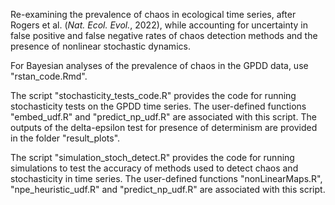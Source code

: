 Re-examining the prevalence of chaos in ecological time series, after Rogers et al. (*Nat. Ecol. Evol.*, 2022), while accounting for uncertainty in false positive and false negative rates of chaos detection methods and the presence of nonlinear stochastic dynamics.

For Bayesian analyses of the prevalence of chaos in the GPDD data, use "rstan_code.Rmd".

The script "stochasticity_tests_code.R" provides the code for running stochasticity tests on the GPDD time series. The user-defined functions "embed_udf.R" and "predict_np_udf.R" are associated with this script. The outputs of the delta-epsilon test for presence of determinism are provided in the folder "result_plots". 

The script "simulation_stoch_detect.R" provides the code for running simulations to test the accuracy of methods used to detect chaos and stochasticity in time series. The user-defined functions "nonLinearMaps.R", "npe_heuristic_udf.R" and "predict_np_udf.R" are associated with this script.
